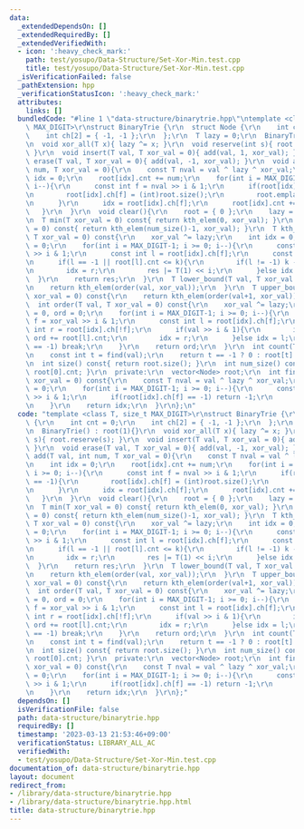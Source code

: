 ```yaml
---
data:
  _extendedDependsOn: []
  _extendedRequiredBy: []
  _extendedVerifiedWith:
  - icon: ':heavy_check_mark:'
    path: test/yosupo/Data-Structure/Set-Xor-Min.test.cpp
    title: test/yosupo/Data-Structure/Set-Xor-Min.test.cpp
  _isVerificationFailed: false
  _pathExtension: hpp
  _verificationStatusIcon: ':heavy_check_mark:'
  attributes:
    links: []
  bundledCode: "#line 1 \"data-structure/binarytrie.hpp\"\ntemplate <class T, size_t\
    \ MAX_DIGIT>\r\nstruct BinaryTrie {\r\n  struct Node {\r\n    int cnt = 0;\r\n\
    \    int ch[2] = { -1, -1 };\r\n  };\r\n  T lazy = 0;\r\n  BinaryTrie() : root(1){}\r\
    \n  void xor_all(T x){ lazy ^= x; }\r\n  void reserve(int s){ root.reserve(s);\
    \ }\r\n  void insert(T val, T xor_val = 0){ add(val, 1, xor_val); }\r\n  void\
    \ erase(T val, T xor_val = 0){ add(val, -1, xor_val); }\r\n  void add(T val, int\
    \ num, T xor_val = 0){\r\n    const T nval = val ^ lazy ^ xor_val;\r\n    int\
    \ idx = 0;\r\n    root[idx].cnt += num;\r\n    for(int i = MAX_DIGIT-1; i >= 0;\
    \ i--){\r\n      const int f = nval >> i & 1;\r\n      if(root[idx].ch[f] == -1){\r\
    \n        root[idx].ch[f] = (int)root.size();\r\n        root.emplace_back(Node());\r\
    \n      }\r\n      idx = root[idx].ch[f];\r\n      root[idx].cnt += num;\r\n \
    \   }\r\n  }\r\n  void clear(){\r\n    root = { 0 };\r\n    lazy = 0;\r\n  }\r\
    \n  T min(T xor_val = 0) const{ return kth_elem(0, xor_val); }\r\n  T max(T xor_val\
    \ = 0) const{ return kth_elem(num_size()-1, xor_val); }\r\n  T kth_elem(int k,\
    \ T xor_val = 0) const{\r\n    xor_val ^= lazy;\r\n    int idx = 0;\r\n    T res\
    \ = 0;\r\n    for(int i = MAX_DIGIT-1; i >= 0; i--){\r\n      const int f = xor_val\
    \ >> i & 1;\r\n      const int l = root[idx].ch[f];\r\n      const int r = root[idx].ch[!f];\r\
    \n      if(l == -1 || root[l].cnt <= k){\r\n        if(l != -1) k -= root[l].cnt;\r\
    \n        idx = r;\r\n        res |= T(1) << i;\r\n      }else idx = l;\r\n  \
    \  }\r\n    return res;\r\n  }\r\n  T lower_bound(T val, T xor_val = 0) const{\r\
    \n    return kth_elem(order(val, xor_val));\r\n  }\r\n  T upper_bound(T val, T\
    \ xor_val = 0) const{\r\n    return kth_elem(order(val+1, xor_val));\r\n  }\r\n\
    \  int order(T val, T xor_val = 0) const{\r\n    xor_val ^= lazy;\r\n    int idx\
    \ = 0, ord = 0;\r\n    for(int i = MAX_DIGIT-1; i >= 0; i--){\r\n      const int\
    \ f = xor_val >> i & 1;\r\n      const int l = root[idx].ch[f];\r\n      const\
    \ int r = root[idx].ch[!f];\r\n      if(val >> i & 1){\r\n        if(l != -1)\
    \ ord += root[l].cnt;\r\n        idx = r;\r\n      }else idx = l;\r\n      if(idx\
    \ == -1) break;\r\n    }\r\n    return ord;\r\n  }\r\n  int count(T val) const{\r\
    \n    const int t = find(val);\r\n    return t == -1 ? 0 : root[t].cnt;\r\n  }\r\
    \n  int size() const{ return root.size(); }\r\n  int num_size() const{ return\
    \ root[0].cnt; }\r\n  private:\r\n  vector<Node> root;\r\n  int find(T val, T\
    \ xor_val = 0) const{\r\n    const T nval = val ^ lazy ^ xor_val;\r\n    int idx\
    \ = 0;\r\n    for(int i = MAX_DIGIT-1; i >= 0; i--){\r\n      const int f = nval\
    \ >> i & 1;\r\n      if(root[idx].ch[f] == -1) return -1;\r\n      idx = root[idx].ch[f];\r\
    \n    }\r\n    return idx;\r\n  }\r\n};\n"
  code: "template <class T, size_t MAX_DIGIT>\r\nstruct BinaryTrie {\r\n  struct Node\
    \ {\r\n    int cnt = 0;\r\n    int ch[2] = { -1, -1 };\r\n  };\r\n  T lazy = 0;\r\
    \n  BinaryTrie() : root(1){}\r\n  void xor_all(T x){ lazy ^= x; }\r\n  void reserve(int\
    \ s){ root.reserve(s); }\r\n  void insert(T val, T xor_val = 0){ add(val, 1, xor_val);\
    \ }\r\n  void erase(T val, T xor_val = 0){ add(val, -1, xor_val); }\r\n  void\
    \ add(T val, int num, T xor_val = 0){\r\n    const T nval = val ^ lazy ^ xor_val;\r\
    \n    int idx = 0;\r\n    root[idx].cnt += num;\r\n    for(int i = MAX_DIGIT-1;\
    \ i >= 0; i--){\r\n      const int f = nval >> i & 1;\r\n      if(root[idx].ch[f]\
    \ == -1){\r\n        root[idx].ch[f] = (int)root.size();\r\n        root.emplace_back(Node());\r\
    \n      }\r\n      idx = root[idx].ch[f];\r\n      root[idx].cnt += num;\r\n \
    \   }\r\n  }\r\n  void clear(){\r\n    root = { 0 };\r\n    lazy = 0;\r\n  }\r\
    \n  T min(T xor_val = 0) const{ return kth_elem(0, xor_val); }\r\n  T max(T xor_val\
    \ = 0) const{ return kth_elem(num_size()-1, xor_val); }\r\n  T kth_elem(int k,\
    \ T xor_val = 0) const{\r\n    xor_val ^= lazy;\r\n    int idx = 0;\r\n    T res\
    \ = 0;\r\n    for(int i = MAX_DIGIT-1; i >= 0; i--){\r\n      const int f = xor_val\
    \ >> i & 1;\r\n      const int l = root[idx].ch[f];\r\n      const int r = root[idx].ch[!f];\r\
    \n      if(l == -1 || root[l].cnt <= k){\r\n        if(l != -1) k -= root[l].cnt;\r\
    \n        idx = r;\r\n        res |= T(1) << i;\r\n      }else idx = l;\r\n  \
    \  }\r\n    return res;\r\n  }\r\n  T lower_bound(T val, T xor_val = 0) const{\r\
    \n    return kth_elem(order(val, xor_val));\r\n  }\r\n  T upper_bound(T val, T\
    \ xor_val = 0) const{\r\n    return kth_elem(order(val+1, xor_val));\r\n  }\r\n\
    \  int order(T val, T xor_val = 0) const{\r\n    xor_val ^= lazy;\r\n    int idx\
    \ = 0, ord = 0;\r\n    for(int i = MAX_DIGIT-1; i >= 0; i--){\r\n      const int\
    \ f = xor_val >> i & 1;\r\n      const int l = root[idx].ch[f];\r\n      const\
    \ int r = root[idx].ch[!f];\r\n      if(val >> i & 1){\r\n        if(l != -1)\
    \ ord += root[l].cnt;\r\n        idx = r;\r\n      }else idx = l;\r\n      if(idx\
    \ == -1) break;\r\n    }\r\n    return ord;\r\n  }\r\n  int count(T val) const{\r\
    \n    const int t = find(val);\r\n    return t == -1 ? 0 : root[t].cnt;\r\n  }\r\
    \n  int size() const{ return root.size(); }\r\n  int num_size() const{ return\
    \ root[0].cnt; }\r\n  private:\r\n  vector<Node> root;\r\n  int find(T val, T\
    \ xor_val = 0) const{\r\n    const T nval = val ^ lazy ^ xor_val;\r\n    int idx\
    \ = 0;\r\n    for(int i = MAX_DIGIT-1; i >= 0; i--){\r\n      const int f = nval\
    \ >> i & 1;\r\n      if(root[idx].ch[f] == -1) return -1;\r\n      idx = root[idx].ch[f];\r\
    \n    }\r\n    return idx;\r\n  }\r\n};"
  dependsOn: []
  isVerificationFile: false
  path: data-structure/binarytrie.hpp
  requiredBy: []
  timestamp: '2023-03-13 21:53:46+09:00'
  verificationStatus: LIBRARY_ALL_AC
  verifiedWith:
  - test/yosupo/Data-Structure/Set-Xor-Min.test.cpp
documentation_of: data-structure/binarytrie.hpp
layout: document
redirect_from:
- /library/data-structure/binarytrie.hpp
- /library/data-structure/binarytrie.hpp.html
title: data-structure/binarytrie.hpp
---
```

